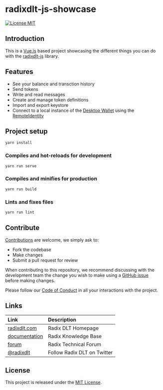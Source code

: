 # radixdlt-js-showcase

[![License MIT](https://img.shields.io/badge/license-MIT-blue.svg)](https://github.com/radixdlt/radixdlt-js/blob/master/LICENSE)

## Introduction

This is a [Vue.js](https://vuejs.org/) based project showcasing the different things you can do with the [radixdlt-js](https://github.com/radixdlt/radixdlt-js) library.

## Features

* See your balance and transction history
* Send tokens
* Write and read messages
* Create and manage token definitions
* Import and export keystore
* Connect to a local instance of the [Desktop Wallet](https://github.com/radixdlt/desktop-wallet) using the [RemoteIdentity](https://docs.radixdlt.com/radixdlt-js/examples/code-examples/identity-management#creating-a-remote-identity)

## Project setup

```bash
yarn install
```

### Compiles and hot-reloads for development

```bash
yarn run serve
```

### Compiles and minifies for production

```bash
yarn run build
```

### Lints and fixes files

```bash
yarn run lint
```

## Contribute

[Contributions](CONTRIBUTING.md) are welcome, we simply ask to:

* Fork the codebase
* Make changes
* Submit a pull request for review

When contributing to this repository, we recommend discussing with the development team the change you wish to make using a [GitHub issue](https://github.com/radixdlt/radixdlt-js-showcase/issues) before making changes.

Please follow our [Code of Conduct](CODE_OF_CONDUCT.md) in all your interactions with the project.

## Links

| Link | Description |
| :----- | :------ |
[radixdlt.com](https://radixdlt.com/) | Radix DLT Homepage
[documentation](https://docs.radixdlt.com/) | Radix Knowledge Base
[forum](https://forum.radixdlt.com/) | Radix Technical Forum
[@radixdlt](https://twitter.com/radixdlt) | Follow Radix DLT on Twitter

## License

This project is released under the [MIT License](LICENSE).
